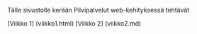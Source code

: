 Tälle sivustolle kerään Pilvipalvelut web-kehityksessä tehtävät

[Viikko 1] (viikko1.html)
[Viikko 2] (viikko2.md)

